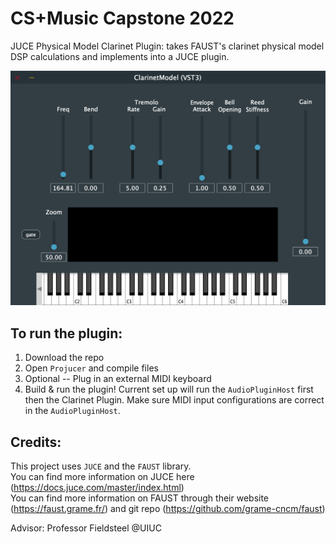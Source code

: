 # CS+Music Capstone 2022 
JUCE Physical Model Clarinet Plugin: takes FAUST's clarinet physical model DSP calculations and implements into a JUCE plugin. 

![Alt text](plugin_pic.png?raw=true "Title")

## To run the plugin:
1. Download the repo
2. Open `Projucer` and compile files
3. Optional -- Plug in an external MIDI keyboard
4. Build & run the plugin! Current set up will run the `AudioPluginHost` first then the Clarinet Plugin. Make sure MIDI input configurations are correct in the `AudioPluginHost`.


## Credits:
This project uses `JUCE` and the `FAUST` library.      
You can find more information on JUCE here (https://docs.juce.com/master/index.html)     
You can find more information on FAUST through their website (https://faust.grame.fr/) and git repo (https://github.com/grame-cncm/faust)       
 
Advisor: Professor Fieldsteel @UIUC

